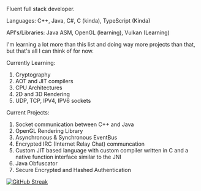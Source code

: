Fluent full stack developer.

Languages: C++, Java, C#, C (kinda), TypeScript (Kinda)

API's/Libraries: Java ASM, OpenGL (learning), Vulkan (Learning)

I'm learning a lot more than this list and doing way more projects than that, but that's all I can think of for now.

Currently Learning:
1. Cryptography
2. AOT and JIT compilers
3. CPU Architectures
4. 2D and 3D Rendering
5. UDP, TCP, IPV4, IPV6 sockets

Current Projects:
1. Socket communication between C++ and Java
2. OpenGL Rendering Library
3. Asynchronous & Synchronous EventBus
4. Encrypted IRC (Internet Relay Chat) communcation
5. Custom JIT based language with custom compiler written in C and a native function interface similar to the JNI
6. Java Obfuscator
7. Secure Encrypted and Hashed Authentication 

[![GitHub Streak](https://streak-stats.demolab.com/?user=L33TC0D3H4CK3R)](https://git.io/streak-stats)
